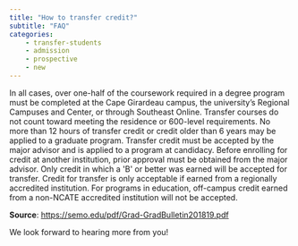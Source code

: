 ```yaml
---
title: "How to transfer credit?"
subtitle: "FAQ"
categories:
    - transfer-students
    - admission
    - prospective
    - new
---
```

In all cases, over one-half of the coursework required in a degree program must be completed at the Cape Girardeau campus, the university’s Regional Campuses and Center, or through Southeast Online. Transfer courses do not count toward meeting the residence or 600-level requirements. No more than 12 hours of transfer credit or credit older than 6 years may be applied to a graduate program. Transfer credit must be accepted by the major advisor and is applied to a program at candidacy. Before enrolling for credit at another institution, prior approval must be obtained from the major advisor. Only credit in which a 'B' or better was earned will be accepted for transfer. Credit for transfer is only acceptable if earned from a regionally accredited institution. For programs in education, off-campus credit earned from a non-NCATE accredited institution will not be accepted.

**Source**: <a href="https://semo.edu/pdf/Grad-GradBulletin201819.pdf" target="blank" >https://semo.edu/pdf/Grad-GradBulletin201819.pdf</a>

We look forward to hearing more from you!